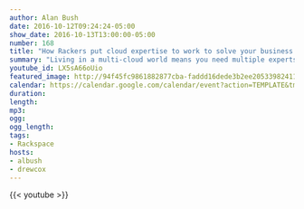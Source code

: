 ```yaml
---
author: Alan Bush
date: 2016-10-12T09:24:24-05:00
show_date: 2016-10-13T13:00:00-05:00
number: 168
title: "How Rackers put cloud expertise to work to solve your business needs"
summary: "Living in a multi-cloud world means you need multiple experts. Rackspace has over three thousand of them; we call them Rackers. On this week's Office Hours we're chatting with 3 of those experts about how they help our customers meet their goals on the right clouds for each customer."
youtube_id: LX5sA66oUio
featured_image: http://94f45fc9861882877cba-faddd16dede3b2ee20533982411fba98.r40.cf1.rackcdn.com/168-expertise-multicloud_feature.png
calendar: https://calendar.google.com/calendar/event?action=TEMPLATE&tmeid=ZXFwOWpnYTNncHY4ZnNrMjFscjRhcTlhYmsgZmxwOXFtZW9mYWYwNTM4anU1Y21sb3Vic29AZw&tmsrc=flp9qmeofaf0538ju5cmloubso%40group.calendar.google.com
duration:
length:
mp3:
ogg:
ogg_length:
tags:
- Rackspace
hosts:
- albush
- drewcox
---
```


<!--more-->

{{< youtube >}}
